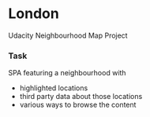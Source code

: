# London
Udacity Neighbourhood Map Project
### Task
SPA featuring a neighbourhood with
- highlighted locations
- third party data about those locations
- various ways to browse the content
